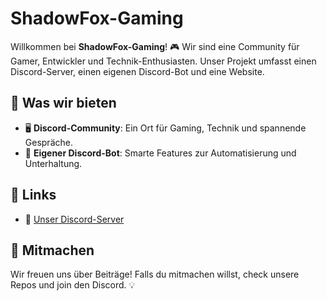 # ShadowFox-Gaming

Willkommen bei **ShadowFox-Gaming**! 🎮 Wir sind eine Community für Gamer, Entwickler und Technik-Enthusiasten. Unser Projekt umfasst einen Discord-Server, einen eigenen Discord-Bot und eine Website.

## 🌟 Was wir bieten
- 🖥 **Discord-Community**: Ein Ort für Gaming, Technik und spannende Gespräche.
- 🤖 **Eigener Discord-Bot**: Smarte Features zur Automatisierung und Unterhaltung.
<!-- - 🌐 **Website**: Infos, News und mehr rund um unsere Community. -->

## 🔗 Links
- 💬 [Unser Discord-Server](https://discord.gg/dein-link)
<!-- - 🛠 [Unsere Repositories](https://github.com/ShadowFox-Gaming)
- 🌍 [Unsere Website](https://shadowfox-gaming.com) *(Falls vorhanden)* -->

## 🚀 Mitmachen
Wir freuen uns über Beiträge! Falls du mitmachen willst, check unsere Repos und join den Discord. 💡

